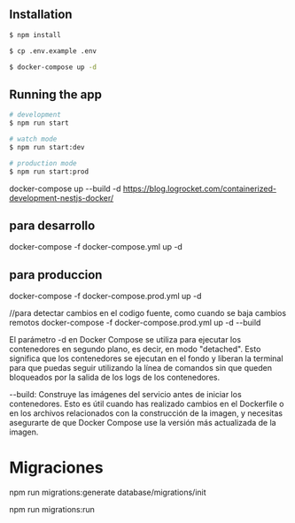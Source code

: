 ## Installation

```bash
$ npm install
```

```bash
$ cp .env.example .env
```

```bash
$ docker-compose up -d
```

## Running the app

```bash
# development
$ npm run start

# watch mode
$ npm run start:dev

# production mode
$ npm run start:prod
```

docker-compose up --build -d
https://blog.logrocket.com/containerized-development-nestjs-docker/

## para desarrollo
docker-compose -f docker-compose.yml up -d

## para produccion
docker-compose -f docker-compose.prod.yml up -d

//para detectar cambios en el codigo fuente, como cuando se baja cambios remotos
docker-compose -f docker-compose.prod.yml up -d --build

El parámetro -d en Docker Compose se utiliza para ejecutar los contenedores en segundo plano, es decir, en modo "detached". Esto significa que los contenedores se ejecutan en el fondo y liberan la terminal para que puedas seguir utilizando la línea de comandos sin que queden bloqueados por la salida de los logs de los contenedores.

--build: Construye las imágenes del servicio antes de iniciar los contenedores. Esto es útil cuando has realizado cambios en el Dockerfile o en los archivos relacionados con la construcción de la imagen, y necesitas asegurarte de que Docker Compose use la versión más actualizada de la imagen.


# Migraciones

npm run migrations:generate database/migrations/init

npm run migrations:run